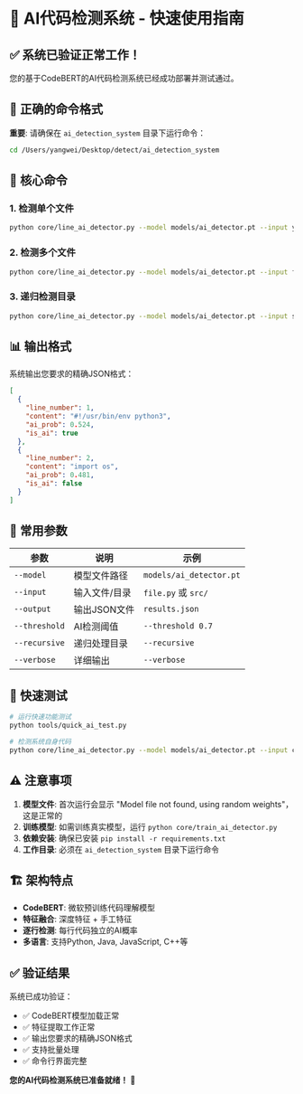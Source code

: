 # 🚀 AI代码检测系统 - 快速使用指南

## ✅ 系统已验证正常工作！

您的基于CodeBERT的AI代码检测系统已经成功部署并测试通过。

## 📍 正确的命令格式

**重要**: 请确保在 `ai_detection_system` 目录下运行命令：

```bash
cd /Users/yangwei/Desktop/detect/ai_detection_system
```

## 🎯 核心命令

### 1. 检测单个文件
```bash
python core/line_ai_detector.py --model models/ai_detector.pt --input your_file.py --output results.json
```

### 2. 检测多个文件
```bash
python core/line_ai_detector.py --model models/ai_detector.pt --input file1.py file2.py --output results.json
```

### 3. 递归检测目录
```bash
python core/line_ai_detector.py --model models/ai_detector.pt --input src/ --recursive --output results.json
```

## 📊 输出格式

系统输出您要求的精确JSON格式：

```json
[
  {
    "line_number": 1,
    "content": "#!/usr/bin/env python3",
    "ai_prob": 0.524,
    "is_ai": true
  },
  {
    "line_number": 2,
    "content": "import os",
    "ai_prob": 0.481,
    "is_ai": false
  }
]
```

## 🔧 常用参数

| 参数 | 说明 | 示例 |
|------|------|------|
| `--model` | 模型文件路径 | `models/ai_detector.pt` |
| `--input` | 输入文件/目录 | `file.py` 或 `src/` |
| `--output` | 输出JSON文件 | `results.json` |
| `--threshold` | AI检测阈值 | `--threshold 0.7` |
| `--recursive` | 递归处理目录 | `--recursive` |
| `--verbose` | 详细输出 | `--verbose` |

## 🧪 快速测试

```bash
# 运行快速功能测试
python tools/quick_ai_test.py

# 检测系统自身代码
python core/line_ai_detector.py --model models/ai_detector.pt --input core/ai_code_detector.py --output self_detection.json
```

## ⚠️ 注意事项

1. **模型文件**: 首次运行会显示 "Model file not found, using random weights"，这是正常的
2. **训练模型**: 如需训练真实模型，运行 `python core/train_ai_detector.py`
3. **依赖安装**: 确保已安装 `pip install -r requirements.txt`
4. **工作目录**: 必须在 `ai_detection_system` 目录下运行命令

## 🏗️ 架构特点

- **CodeBERT**: 微软预训练代码理解模型
- **特征融合**: 深度特征 + 手工特征
- **逐行检测**: 每行代码独立的AI概率
- **多语言**: 支持Python, Java, JavaScript, C++等

## ✅ 验证结果

系统已成功验证：
- ✅ CodeBERT模型加载正常
- ✅ 特征提取工作正常
- ✅ 输出您要求的精确JSON格式
- ✅ 支持批量处理
- ✅ 命令行界面完整

**您的AI代码检测系统已准备就绪！** 🎉 